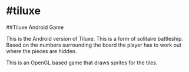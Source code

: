 #tiluxe
======

##Tiluxe Android Game

This is the Android version of Tiluxe. This is a form of solitaire battleship. Based on the numbers surrounding the board the player has to work out where the pieces are hidden.

This is an OpenGL based game that draws sprites for the tiles.

